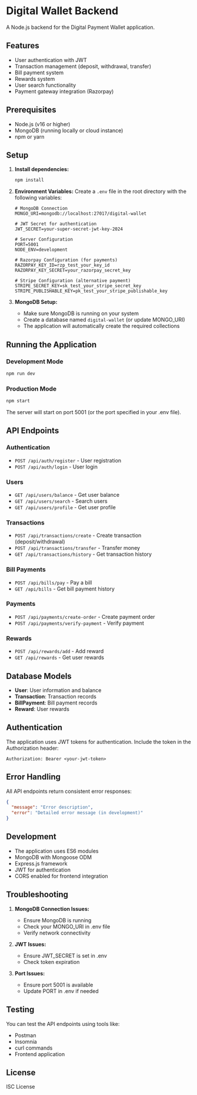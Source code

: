 # Digital Wallet Backend

A Node.js backend for the Digital Payment Wallet application.

## Features

- User authentication with JWT
- Transaction management (deposit, withdrawal, transfer)
- Bill payment system
- Rewards system
- User search functionality
- Payment gateway integration (Razorpay)

## Prerequisites

- Node.js (v16 or higher)
- MongoDB (running locally or cloud instance)
- npm or yarn

## Setup

1. **Install dependencies:**
   ```bash
   npm install
   ```

2. **Environment Variables:**
   Create a `.env` file in the root directory with the following variables:
   ```env
   # MongoDB Connection
   MONGO_URI=mongodb://localhost:27017/digital-wallet
   
   # JWT Secret for authentication
   JWT_SECRET=your-super-secret-jwt-key-2024
   
   # Server Configuration
   PORT=5001
   NODE_ENV=development
   
   # Razorpay Configuration (for payments)
   RAZORPAY_KEY_ID=rzp_test_your_key_id
   RAZORPAY_KEY_SECRET=your_razorpay_secret_key
   
   # Stripe Configuration (alternative payment)
   STRIPE_SECRET_KEY=sk_test_your_stripe_secret_key
   STRIPE_PUBLISHABLE_KEY=pk_test_your_stripe_publishable_key
   ```

3. **MongoDB Setup:**
   - Make sure MongoDB is running on your system
   - Create a database named `digital-wallet` (or update MONGO_URI)
   - The application will automatically create the required collections

## Running the Application

### Development Mode
```bash
npm run dev
```

### Production Mode
```bash
npm start
```

The server will start on port 5001 (or the port specified in your .env file).

## API Endpoints

### Authentication
- `POST /api/auth/register` - User registration
- `POST /api/auth/login` - User login

### Users
- `GET /api/users/balance` - Get user balance
- `GET /api/users/search` - Search users
- `GET /api/users/profile` - Get user profile

### Transactions
- `POST /api/transactions/create` - Create transaction (deposit/withdrawal)
- `POST /api/transactions/transfer` - Transfer money
- `GET /api/transactions/history` - Get transaction history

### Bill Payments
- `POST /api/bills/pay` - Pay a bill
- `GET /api/bills` - Get bill payment history

### Payments
- `POST /api/payments/create-order` - Create payment order
- `POST /api/payments/verify-payment` - Verify payment

### Rewards
- `POST /api/rewards/add` - Add reward
- `GET /api/rewards` - Get user rewards

## Database Models

- **User**: User information and balance
- **Transaction**: Transaction records
- **BillPayment**: Bill payment records
- **Reward**: User rewards

## Authentication

The application uses JWT tokens for authentication. Include the token in the Authorization header:

```
Authorization: Bearer <your-jwt-token>
```

## Error Handling

All API endpoints return consistent error responses:

```json
{
  "message": "Error description",
  "error": "Detailed error message (in development)"
}
```

## Development

- The application uses ES6 modules
- MongoDB with Mongoose ODM
- Express.js framework
- JWT for authentication
- CORS enabled for frontend integration

## Troubleshooting

1. **MongoDB Connection Issues:**
   - Ensure MongoDB is running
   - Check your MONGO_URI in .env file
   - Verify network connectivity

2. **JWT Issues:**
   - Ensure JWT_SECRET is set in .env
   - Check token expiration

3. **Port Issues:**
   - Ensure port 5001 is available
   - Update PORT in .env if needed

## Testing

You can test the API endpoints using tools like:
- Postman
- Insomnia
- curl commands
- Frontend application

## License

ISC License

